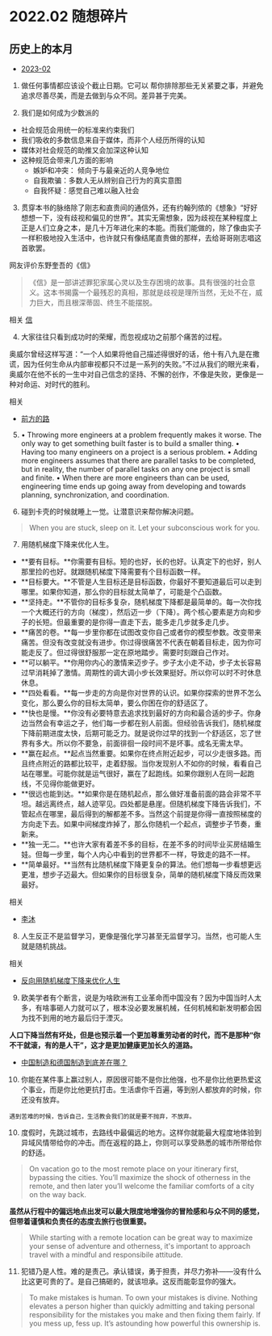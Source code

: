 # 2022.02 随想碎片

## 历史上的本月

- [2023-02](2023.02.md)

1. 做任何事情都应该设个截止日期。它可以 帮你排除那些无关紧要之事，并避免追求尽善尽美，而是去做到与众不同。差异甚于完美。

2. 我们是如何成为少数派的

- 社会规范会用统一的标准来约束我们
- 我们吸收的多数信息来自于媒体，而非个人经历所得的认知
- 媒体对社会规范的助推又会加深这种认知
- 这种规范会带来几方面的影响
  - 嫉妒和冲突： 倾向于与最亲近的人竞争地位
  - 自我欺骗：多数人无从辨别自己行为的真实意图
  - 自我怀疑：感觉自己难以融入社会

3. 贯穿本书的脉络除了刚志和直贵间的通信外，还有约翰列侬的《想象》“好好想想一下，没有歧视和偏见的世界”。其实无需想象，因为歧视在某种程度上正是人们立身之本，是几十万年进化来的本能。而我们能做的，除了像由实子一样积极地投入生活中，也许就只有像结尾直贵做的那样，去给哥哥刚志唱这首歌罢。

网友评价东野奎吾的《信》

> 《信》是一部讲述罪犯家属心灵以及生存困境的故事。具有很强的社会意义。这本书揭露一个最残忍的真相，那就是歧视是理所当然，无处不在，威力巨大，而且根深蒂固、终生不能摆脱。

相关 [信](https://book.douban.com/subject/3890174/)

4. 大家往往只看到成功时的荣耀，而忽视成功之前那个痛苦的过程。

奥威尔曾经这样写道：“一个人如果将他自己描述得很好的话，他十有八九是在撒谎，因为任何生命从内部审视都只不过是一系列的失败。”不过从我们的眼光来看，奥威尔在他不长的一生中对自己信念的坚持、不懈的创作，不像是失败，更像是一种对命运、对时代的胜利。

相关

- [前方的路]()

5. • Throwing more engineers at a problem frequently makes it worse. The only way to get something built faster is to build a smaller thing.
   • Having too many engineers on a project is a serious problem.
   • Adding more engineers assumes that there are parallel tasks to be completed, but in reality, the number of parallel tasks on any one project is small and finite.
   • When there are more engineers than can be used, engineering time ends up going away from developing and towards planning, synchronization, and coordination.

6. 碰到卡壳的时候就睡上一觉。让潜意识来帮你解决问题。

> When you are stuck, sleep on it. Let your subconscious work for you.

7. 用随机梯度下降来优化人生。

- **要有目标。**你需要有目标。短的也好，长的也好。认真定下的也好，别人那里捡的也好。就跟随机梯度下降需要有个目标函数一样。
- **目标要大。**不管是人生目标还是目标函数，你最好不要知道最后可以走到哪里。如果你知道，那么你的目标就太简单了，可能是个凸函数。
- **坚持走。**不管你的目标多复杂，随机梯度下降都是最简单的。每一次你找一个大概还行的方向（梯度），然后迈一步（下降）。两个核心要素是方向和步子的长短。但最重要的是你得一直走下去，能多走几步就多走几步。
- **痛苦的卷。**每一步里你都在试图改变你自己或者你的模型参数。改变带来痛苦。但没有改变就没有进步。你过得很痛苦不代表在朝着目标走，因为你可能走反了。但过得很舒服那一定在原地踏步。需要时刻跟自己作对。
- **可以躺平。**你用你内心的激情来迈步子。步子太小走不动，步子太长容易过早消耗掉了激情。周期性的调大调小步长效果挺好。所以你可以时不时休息休息。
- **四处看看。**每一步走的方向是你对世界的认识。如果你探索的世界不怎么变化，那么要么你的目标太简单，要么你困在你的舒适区了。
- **快也是慢。**你没有必要特意去追求找到最好的方向和最合适的步子。你身边当然会有幸运之子，他们每一步都在别人前面。但经验告诉我们，随机梯度下降前期进度太快，后期可能乏力。就是说你过早的找到一个舒适区，忘了世界有多大。所以你不要急，前面徘徊一段时间不是坏事。成名无需太早。
- **赢在起点。**起点当然重要。如果你在终点附近起步，可以少走很多路。而且终点附近的路都比较平，走着舒服。当你发现别人不如你的时候，看看自己站在哪里。可能你就是运气很好，赢在了起跑线。如果你跟别人在同一起跑线，不见得你能做更好。
- **很远也能到达。**如果你是在随机起点，那么做好准备前面的路会非常不平坦。越远离终点，越人迹罕见。四处都是悬崖。但随机梯度下降告诉我们，不管起点在哪里，最后得到的解都差不多。当然这个前提是你得一直按照梯度的方向走下去。如果中间梯度炸掉了，那么你随机一个起点，调整步子节奏，重新来。
- **独一无二。**也许大家有着差不多的目标，在差不多的时间毕业买房结婚生娃。但每一步里，每个人内心中看到的世界都不一样，导致走的路不一样。
- **简单最好。**当然有比随机梯度下降更复杂的算法。他们想每一步看想更远更准，想步子迈最大。但如果你的目标很复杂，简单的随机梯度下降反而效果最好。

相关

- [李沐](https://mp.weixin.qq.com/s/zIdVewXo-1zRNWeZo_9Axg)

8. 人生反正不是监督学习，更像是强化学习甚至无监督学习。当然，也可能人生就是随机挑战。

相关

- [反向用随机梯度下降来优化人生](https://mp.weixin.qq.com/s/Vi-UnPLTktBx6bMDllDSgA)

9. 欧美学者有个断言，说是为啥欧洲有工业革命而中国没有？因为中国当时人太多，有啥事砸人力就可以了，根本没必要发展机械，任何机械和新发明都会因为找不到用的地方最后归于湮灭。

**人口下降当然有坏处，但是也预示着一个更加尊重劳动者的时代，而不是那种“你不干就滚，有的是人干”，这才是更加健康更加长久的道路。**

- [中国制造和德国制造到底差在哪？](https://mp.weixin.qq.com/s/jtX-RpJEm906BLHFr1Jctw)

10. 你能在某件事上赢过别人，原因很可能不是你比他强，也不是你比他更热爱这个事业，而是你比他更抗打击。生活虐你千百遍，等到别人都放弃的时候，你还没有放弃。

`遇到苦难的时候，告诉自己，生活教会我们的就是要不抛弃，不放弃。`

10. 度假时，先跳过城市，去路线中最偏远的地方。这样你就能最大程度地体验到异域风情带给你的冲击。而在返程的路上，你则可以享受熟悉的城市所带给你的舒适。

> On vacation go to the most remote place on your itinerary first, bypassing the cities. You’ll maximize the shock of otherness in the remote, and then later you’ll welcome the familiar comforts of a city on the way back.

**虽然从行程中的偏远地点出发可以最大限度地增强你的冒险感和与众不同的感觉，但带着谨慎和负责任的态度去旅行也很重要。**

> While starting with a remote location can be great way to maximize your sense of adventure and otherness, it's important to approach travel with a mindful and responsibile attitude.

11. 犯错乃是人性。难的是责己。承认错误，勇于担责，并尽力弥补——没有什么比这更可贵的了。是自己搞砸的，就该坦承。这反而能彰显你的强大。

> To make mistakes is human. To own your mistakes is divine. Nothing elevates a person higher than quickly admitting and taking personal responsibility for the mistakes you make and then fixing them fairly. If you mess up, fess up. It’s astounding how powerful this ownership is.
